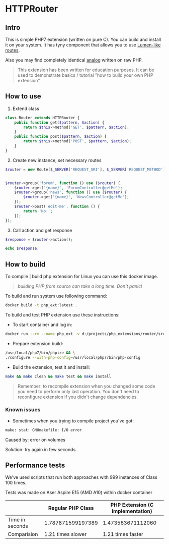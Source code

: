 # HTTPRouter

## Intro

This is simple PHP7 extension (written on pure C). You can build and install it on your system. It has tyny component that allows you to use [Lumen-like routes](https://lumen.laravel.com/docs/5.8/routing).

Also you may find completely identical [analog](https://ollyxar.com/blog/lumen-like-routes) written on raw PHP.

> This extension has been written for education purposes. It can be used to demonstrate basics / tutorial "how to build your own PHP extension"

## How to use

1) Extend class

```php
class Router extends HTTPRouter {
    public function get($pattern, $action) {
        return $this->method('GET', $pattern, $action);
    }
    public function post($pattern, $action) {
        return $this->method('POST', $pattern, $action);
    }
}
```

2) Create new instance, set necessary routes 

```php
$router = new Route($_SERVER['REQUEST_URI'], $_SERVER['REQUEST_METHOD']);


$router->group('forum', function () use ($router) {
    $router->get('{name}', 'ForumController@getMe');
    $router->group('news', function () use ($router) {
        $router->get('{name}', 'NewsController@getMe');
    });
    $router->post('edit-me', function () {
        return 'No!';
    });
});
```

3) Call action and get response

```php
$response = $router->action();

echo $response;
```


## How to build

To compile | build php extension for Linux you can use this docker image.

> _building PHP from source can take a long time. Don't panic!_

To build and run system use following command:

```bash
docker build -t php_ext:latest .
```

To build and test PHP extension use these instructions:

* To start container and log in:

```bash
docker run --rm --name php_ext -v d:/projects/php_extensions/router/src:/src -it php_ext sh
```

* Prepare extension build:

```bash
/usr/local/php7/bin/phpize && \
./configure --with-php-config=/usr/local/php7/bin/php-config
```

* Build the extension, test it and install:

```bash
make && make clean && make test && make install
```

> Remember: to recompile extension when you changed some code you need to perform only last operation. You don't need to reconfigure extension if you didn't change dependencies.

### Known issues

* Sometimes when you trying to compile project you've got:

```bash
make: stat: GNUmakefile: I/O error
```

Caused by: error on volumes

Solution: try again in few seconds. 

## Performance tests

We've used scripts that run both approaches with 999 instances of Class 100 times. 

Tests was made on Aser Aspire E15 (AMD A10) within docker container


|               | Regular PHP Class | PHP Extension (C implementation) |
|---------------|-------------------|----------------------------------|
|Time in seconds| 1.787871599197389 | 1.473563671112060                |
|Comparision    | 1.21 times slower | 1.21 times faster                |